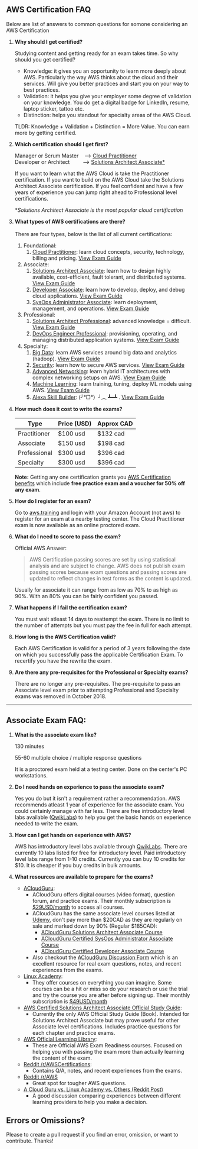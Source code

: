 ## AWS Certification FAQ 

Below are list of answers to common questions for somone considering an AWS Certification

1. **Why should I get certified?**
    
    Studying content and getting ready for an exam takes time. So why should you get certified?
    - Knowledge: it gives you an opportunity to learn more deeply about AWS. Particularly the way AWS thinks about the cloud and their services. Will give you better practices and start you on your way to best practices.
    - Validation: it helps you give your employer some degree of validation on your knowledge. You do get a digital badge for LinkedIn, resume, laptop sticker, tattoo etc.
    - Distinction: helps you standout for specialty areas of the AWS Cloud.
    
    TLDR: Knowledge + Validation + Distinction = More Value. You can earn more by getting certified.

1. **Which certification should I get first?**
    
    Manager or Scrum Master &nbsp;&nbsp; --> [Cloud Practitioner](https://aws.amazon.com/certification/certified-cloud-practitioner/) <br/>
    Developer or Architect &nbsp;&nbsp;&nbsp;&nbsp;&nbsp;&nbsp;&nbsp; --> [Solutions Architect Associate*](https://aws.amazon.com/certification/certified-solutions-architect-associate/) <br/>

    If you want to learn what the AWS Cloud is take the Practitioner certification. If you want to build on the AWS Cloud take the Solutions Architect Associate certification.  If you feel confident and have a few years of experience you can jump right ahead to Professional level certifications.

    *<i>Solutions Architect Associate is the most popular cloud certification</i>

1. **What types of AWS certifications are there?** <br/><br/>
There are four types, below is the list of all current certifications:
    1. Foundational:
        1. [Cloud Practitioner](https://aws.amazon.com/certification/certified-cloud-practitioner/): learn cloud concepts, security, technology, billing and pricing. [View Exam Guide](https://d1.awsstatic.com/training-and-certification/Docs%20-%20Cloud%20Practitioner/AWS_Certified_Cloud_Practitioner-Exam_Guide_EN_v1.6.pdf)
    1. Associate:
        1. [Solutions Architect Associate](https://aws.amazon.com/certification/certified-solutions-architect-associate/): learn how to design highly available, cost-efficient, fault tolerant, and distributed systems. [View Exam Guide](https://d1.awsstatic.com/training-and-certification/docs-sa-assoc/AWS_Certified_Solutions_Architect_Associate-Exam_Guide_EN_1.8.pdf)
        1. [Developer Associate](https://aws.amazon.com/certification/certified-developer-associate/): learn how to develop, deploy, and debug cloud applications. [View Exam Guide](https://d1.awsstatic.com/training-and-certification/docs-dev-associate/AWS_Certified_Developer_Associate-Exam_Guide_EN_1.4.pdf)
        1. [SysOps Administrator Associate](https://aws.amazon.com/certification/certified-sysops-admin-associate/): learn deployment, management, and operations. [View Exam Guide](https://d1.awsstatic.com/training-and-certification/docs-sysops-associate/AWS_Certified_SysOps_Associate-Exam_Guide_EN_1.4.pdf)
    1. Professional:
        1. [Solutions Architect Professional](https://aws.amazon.com/certification/certified-solutions-architect-professional/): advanced knowledge = difficult. [View Exam Guide](https://d1.awsstatic.com/training-and-certification/docs-sa-pro/AWS_Certified_Solutions_Architect_Professional-Exam_Guide_EN_1.2.pdf)
        1. [DevOps Engineer Professional](https://aws.amazon.com/certification/certified-devops-engineer-professional/): provisioning, operating, and managing distributed application systems. [View Exam Guide](https://d1.awsstatic.com/training-and-certification/docs-devops-pro/AWS%20Certified%20DevOps%20Engineer%20Professional_Exam%20Guide_v1.5_FINAL%20(2).pdf)
    1. Specialty:
        1. [Big Data](https://aws.amazon.com/certification/certified-big-data-specialty/): learn AWS services around big data and analytics (hadoop). [View Exam Guide](https://d1.awsstatic.com/training-and-certification/docs-bigdata-spec/AWS%20Certified%20Big%20Data%20-%20Specialty_Exam%20Guide_v1.4_FINAL.pdf)
        1. [Security](https://aws.amazon.com/certification/certified-security-specialty/): learn how to secure AWS services. [View Exam Guide](https://d1.awsstatic.com/training-and-certification/eligibilityupdates/AWS%20Certified%20Security%20Specialty_Exam%20Guide_v1.6_FINAL.pdf)
        1. [Advanced Networking](https://aws.amazon.com/certification/certified-advanced-networking-specialty/): learn hybrid IT architectures with complex networking setups on AWS. [View Exam Guide](https://d1.awsstatic.com/training-and-certification/eligibilityupdates/AWS%20Certified%20Advanced%20Networking%20-%20Speciality_Exam_Guide_v1.2_FINAL.pdf)
        1. [Machine Learning](https://aws.amazon.com/certification/certified-machine-learning-specialty/): learn training, tuning, deploy ML models using AWS. [View Exam Guide](https://d1.awsstatic.com/training-and-certification/docs-ml/AWS%20Certified%20Machine%20Learning%20-%20Specialty_Exam%20Guide%20(1).pdf)
        1. [Alexa Skill Builder](https://aws.amazon.com/certification/certified-alexa-skill-builder-specialty/):  (╯°□°）╯︵ ┻━┻ . [View Exam Guide](https://d1.awsstatic.com/training-and-certification/docs-alexa-skill-builder-specialty/AWS_Certified_Alexa_Skill_Builder-Specialty_Exam_Guide_v1.1.pdf)

1. **How much does it cost to write the exams?**
    <table>
    <thead>
    <tr>
    <th>Type</th>
    <th>Price (USD)</th>
    <th>Approx CAD</th>
    </tr>
    </thead>
    <tr>
    <td>Practitioner</td>
    <td>$100 usd</td>
    <td>$132 cad</td>
    </tr>
    <tr>
    <td>Associate</td>
    <td>$150 usd</td>
    <td>$198 cad</td>
    </tr>
    <tr>
    <td>Professional</td>
    <td>$300 usd</td>
    <td>$396 cad</td>
    </tr>
    <tr>
    <td>Specialty</td>
    <td>$300 usd</td>
    <td>$396 cad</td>
    </tr>
    </table>

    **Note:** Getting any one certification grants you [AWS Certification benefits](https://aws.amazon.com/certification/benefits/) which include **free practice exam and a voucher for 50% off any exam**.
    
1.  **How do I register for an exam?**

    Go to [aws.training](https://www.aws.training/Dashboard) and login with your Amazon Account (not aws) to register for an exam at a nearby testing center. The Cloud Practitioner exam is now available as an online proctored exam.

1. **What do I need to score to pass the exam?**

    Official AWS Answer:
    >AWS Certification passing scores are set by using statistical analysis and are subject to change. AWS does not publish exam passing scores because exam questions and passing scores are updated to reflect changes in test forms as the content is updated. 

    Usually for associate it can range from as low as 70% to as high as 90%. With an 80% you can be fairly confident you passed.

1. **What happens if I fail the certification exam?**

    You must wait atleast 14 days to reattempt the exam. There is no limit to the number of attempts but you must pay the fee in full for each attempt. 
    
1. **How long is the AWS Certification valid?**
    
    Each AWS Certification is valid for a period of 3 years following the date on which you successfully pass the applicable Certification Exam. To recertify you have the rewrite the exam.
    
1. **Are there any pre-requisites for the Professional or Specialty exams?**

    There are no longer any pre-requisites. The pre-requisite to pass an Associate level exam prior to attempting Professional and Specialty exams was removed in October 2018.
    
---

## Associate Exam FAQ:
1. **What is the associate exam like?**

    130 minutes

    55-60 multiple choice / multiple response questions
    
    It is a proctored exam held at a testing center. Done on the center's PC workstations.

1. **Do I need hands on experience to pass the associate exam?**

    Yes you do but it isn't a requirement rather a recommendation. AWS recommends atleast 1 year of experience for the associate exam. You could certainly manage with far less. There are free introductory level labs available ([QwikLabs](https://amazon.qwiklabs.com/catalog?keywords=introduction%20to&ransack=true)) to help you get the basic hands on experience needed to write the exam.

1. **How can I get hands on experience with AWS?**

    AWS has introductory level labs available through [QwikLabs](https://amazon.qwiklabs.com/catalog?keywords=introduction%20to&ransack=true). There are currently 10 labs listed for free for introductory level. Paid introductory level labs range from 1-10 credits. Currently you can buy 10 credits for $10. It is cheaper if you buy credits in bulk amounts.

1. **What resources are available to prepare for the exams?**
    - [ACloudGuru](https://acloud.guru/):
        - ACloudGuru offers digital courses (video format), question forum, and practice exams. Their monthly subscription is [$29USD/month](https://acloud.guru/pricing) to access all courses.
        - ACloudGuru has the same associate level courses listed at [Udemy](https://www.udemy.com/), don't pay more than $20CAD as they are regularly on sale and marked down by 90% (Regular $185CAD):
            - [ACloudGuru Solutions Architect Associate Course](https://www.udemy.com/aws-certified-solutions-architect-associate/)
            - [ACloudGuru Certified SysOps Administrator Associate Course](https://www.udemy.com/aws-certified-sysops-administrator-associate/)
            - [ACloudGuru Certified Developer Associate Course](https://www.udemy.com/aws-certified-developer-associate/)
        - Also checkout the [ACloudGuru Discussion Form](https://acloud.guru/forums/all/) which is an excellent resource for real exam questions, notes, and recent experiences from the exams.
    - [Linux Academy](https://linuxacademy.com/):
        - They offer courses on everything you can imagine. Some courses can be a hit or miss so do your research or use the trial and try the course you are after before signing up. Their monthly subscription is [$49USD/month](https://linuxacademy.com/pricing/)
    - [AWS Certified Solutions Architect Associate Official Study Guide](https://www.amazon.ca/Certified-Solutions-Architect-Official-Study/dp/1119138558):
        - Currently the only AWS Official Study Guide (Book). Intended for Solutions Architect Associate but may prove useful for other Associate level certifications. Includes practice questions for each chapter and practice exams.
    - [AWS Official Learning Library](https://www.aws.training/LearningLibrary):
        - These are Official AWS Exam Readiness courses. Focused on helping you with passing the exam more than actually learning the content of the exam.
    - [Reddit /r/AWSCertifications](https://www.reddit.com/r/AWSCertifications):
        - Contains Q/A, notes, and recent experiences from the exams.
    - [Reddit /r/AWS](https://www.reddit.com/r/aws)
        - Great spot for tougher AWS questions.
    - [A Cloud Guru vs. Linux Academy vs. Others (Reddit Post)](https://www.reddit.com/r/aws/comments/cg2ioy/a_cloud_guru_vs_linux_academy_vs_others/)
        - A good discussion comparing experiences between different learning providers to help you make a decision.

## Errors or Omissions?
Please to create a pull request if you find an error, omission, or want to contribute. Thanks!
